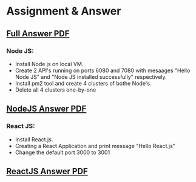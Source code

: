 # Assignment & Answer
## [Full Answer PDF]()

### Node JS:
 - Install Node js on local VM.
 - Create 2 API's running on ports 6080 and 7080 with mesaages "Hello Node JS" and "Node JS installed successfully" respectively.
 -  Install pm2 tool and create 4 clusters of bothe Node's.
 - Delete all 4 clusters one-by-one
## [NodeJS Answer PDF]()

### React JS:
 - Install React.js.
 - Creating a React Application and print message "Hello React.js"
 - Change the default port 3000 to 3001
## [ReactJS Answer PDF]()
